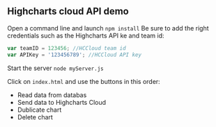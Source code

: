 ## Highcharts cloud API demo
Open a command line and launch ``npm install``
Be sure to add the right credentials such as the Highcharts API ke and team id:
```javascript
var teamID = 123456; //HCCloud team id
var APIKey = '123456789'; //HCCloud API key 
```

Start the server ``node myServer.js``

Click on ``index.html`` and use the buttons in this order:
- Read data from databas
- Send data to Highcharts Cloud
- Dublicate chart
- Delete chart
